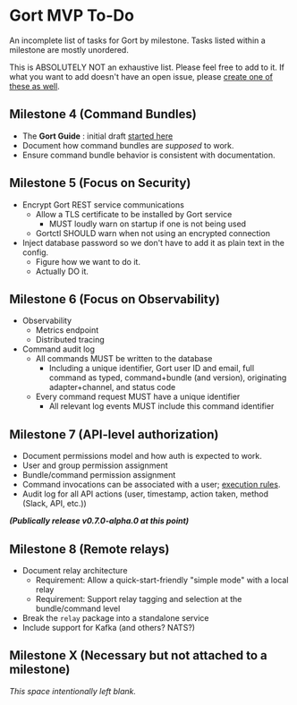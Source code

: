 # Gort MVP To-Do

An incomplete list of tasks for Gort by milestone. Tasks listed within a milestone are mostly unordered.

This is ABSOLUTELY NOT an exhaustive list. Please feel free to add to it. If what you want to add doesn't have an open issue, please [create one of these as well](https://github.com/clockworksoul/Gort/issues).

## Milestone 4 (Command Bundles)

- The **Gort Guide** : initial draft [started here](https://docs.google.com/document/d/1GetZrlyBLpzYKpPvI7ffZlBgwt_bBuqodQhToaYnY_4/edit?usp=sharing)
- Document how command bundles are _supposed_ to work.
- Ensure command bundle behavior is consistent with documentation.

## Milestone 5 (Focus on Security)

- Encrypt Gort REST service communications
  - Allow a TLS certificate to be installed by Gort service
    - MUST loudly warn on startup if one is not being used
  - Gortctl SHOULD warn when not using an encrypted connection
- Inject database password so we don't have to add it as plain text in the config.
  - Figure how we want to do it.
  - Actually DO it.

## Milestone 6 (Focus on Observability)

- Observability
  - Metrics endpoint
  - Distributed tracing
- Command audit log
  - All commands MUST be written to the database
    - Including a unique identifier, Gort user ID and email, full command as typed, command+bundle (and version), originating adapter+channel, and status code
  - Every command request MUST have a unique identifier
    - All relevant log events MUST include this command identifier

## Milestone 7 (API-level authorization)

- Document permissions model and how auth is expected to work.
- User and group permission assignment
- Bundle/command permission assignment
- Command invocations can be associated with a user; [execution rules](https://web.archive.org/web/20191130061912/http://book.cog.bot/sections/command_execution_rules.html).
- Audit log for all API actions (user, timestamp, action taken, method (Slack, API, etc.))

***(Publically release v0.7.0-alpha.0 at this point)***

## Milestone 8 (Remote relays)

- Document relay architecture
  - Requirement: Allow a quick-start-friendly "simple mode" with a local relay
  - Requirement: Support relay tagging and selection at the bundle/command level
- Break the `relay` package into a standalone service
- Include support for Kafka (and others? NATS?)

## Milestone X (Necessary but not attached to a milestone)

_This space intentionally left blank._

